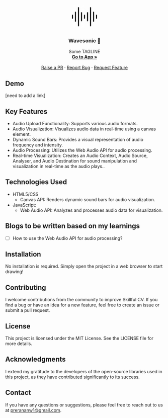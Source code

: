 <div align="center">
  <a href="https://github.com/prerana1821/wavesonic">
    <img src="./logo.gif" alt="Logo" width="80" height="80">
  </a>

  <h3 align="center">Wavesonic 🌊</h3>

  <p align="center">
      Some TAGLINE
    <br />
    <a href=""><strong>Go to App »</strong></a>
    <br />
    <br />
    <a href="https://github.com/prerana1821/wavesonic/pulls">Raise a PR</a>
    ·
    <a href="https://github.com/prerana1821/wavesonic/issues">Report Bug</a>
    ·
    <a href="https://github.com/prerana1821/wavesonic/issues">Request Feature</a>
  </p>
</div>

<p align="center">

</p>

## Demo

[need to add a link]

## Key Features

- Audio Upload Functionality: Supports various audio formats.
- Audio Visualization: Visualizes audio data in real-time using a canvas element.
- Dynamic Sound Bars: Provides a visual representation of audio frequency and intensity.
- Audio Processing: Utilizes the Web Audio API for audio processing.
- Real-time Visualization: Creates an Audio Context, Audio Source, Analyser, and Audio Destination for sound manipulation and visualization in real-time as the audio plays..

## Technologies Used

- HTML5/CSS
  - Canvas API: Renders dynamic sound bars for audio visualization.
- JavaScript:
  - Web Audio API: Analyzes and processes audio data for visualization.

## Blogs to be written based on my learnings

- [ ] How to use the Web Audio API for audio processing?

## Installation

No installation is required. Simply open the project in a web browser to start drawing!

## Contributing

I welcome contributions from the community to improve Skillful CV. If you find a bug or have an idea for a new feature, feel free to create an issue or submit a pull request.

## License

This project is licensed under the MIT License. See the LICENSE file for more details.

## Acknowledgments

I extend my gratitude to the developers of the open-source libraries used in this project, as they have contributed significantly to its success.

## Contact

If you have any questions or suggestions, please feel free to reach out to us at prerananw1@gmail.com.
